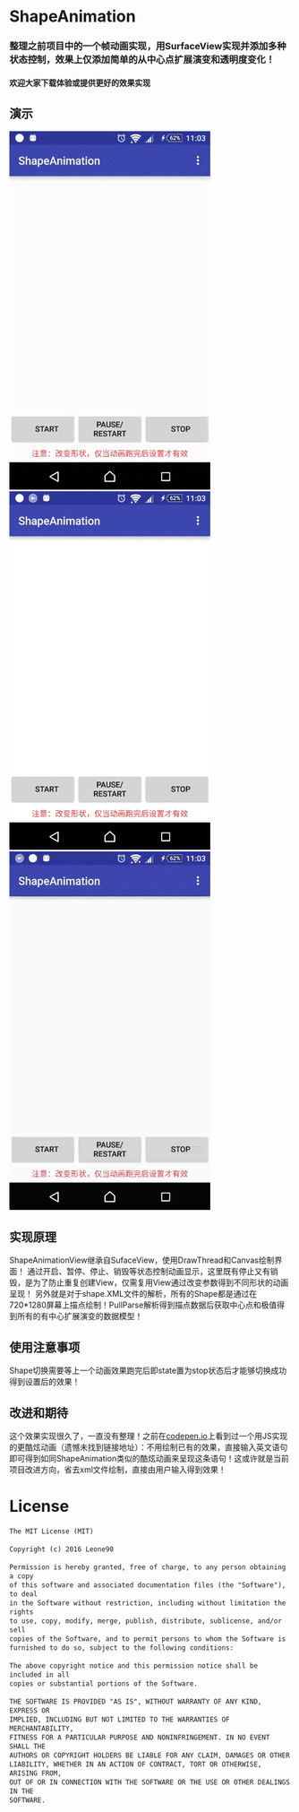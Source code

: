 # ShapeAnimation
### 整理之前项目中的一个帧动画实现，用SurfaceView实现并添加多种状态控制，效果上仅添加简单的从中心点扩展演变和透明度变化！

#### 欢迎大家下载体验或提供更好的效果实现

## 演示
![image](./screenshots/star_demo.gif)![image](./screenshots/pause_demo.gif)![image](./screenshots/stop_demo.gif)

## 实现原理
ShapeAnimationView继承自SufaceView，使用DrawThread和Canvas绘制界面！
通过开启、暂停、停止、销毁等状态控制动画显示，这里既有停止又有销毁，是为了防止重复创建View，仅需复用View通过改变参数得到不同形状的动画呈现！
另外就是对于shape.XML文件的解析，所有的Shape都是通过在720*1280屏幕上描点绘制！PullParse解析得到描点数据后获取中心点和极值得到所有的有中心扩展演变的数据模型！

## 使用注意事项
Shape切换需要等上一个动画效果跑完后即state置为stop状态后才能够切换成功得到设置后的效果！

## 改进和期待
这个效果实现很久了，一直没有整理！之前在[codepen.io](http://codepen.io/)上看到过一个用JS实现的更酷炫动画（遗憾未找到链接地址）：不用绘制已有的效果，直接输入英文语句即可得到如同ShapeAnimation类似的酷炫动画来呈现这条语句！这或许就是当前项目改进方向，省去xml文件绘制，直接由用户输入得到效果！


License
=======

    The MIT License (MIT)
    
    Copyright (c) 2016 Leone90
    
    Permission is hereby granted, free of charge, to any person obtaining a copy
    of this software and associated documentation files (the "Software"), to deal
    in the Software without restriction, including without limitation the rights
    to use, copy, modify, merge, publish, distribute, sublicense, and/or sell
    copies of the Software, and to permit persons to whom the Software is
    furnished to do so, subject to the following conditions:
    
    The above copyright notice and this permission notice shall be included in all
    copies or substantial portions of the Software.
    
    THE SOFTWARE IS PROVIDED "AS IS", WITHOUT WARRANTY OF ANY KIND, EXPRESS OR
    IMPLIED, INCLUDING BUT NOT LIMITED TO THE WARRANTIES OF MERCHANTABILITY,
    FITNESS FOR A PARTICULAR PURPOSE AND NONINFRINGEMENT. IN NO EVENT SHALL THE
    AUTHORS OR COPYRIGHT HOLDERS BE LIABLE FOR ANY CLAIM, DAMAGES OR OTHER
    LIABILITY, WHETHER IN AN ACTION OF CONTRACT, TORT OR OTHERWISE, ARISING FROM,
    OUT OF OR IN CONNECTION WITH THE SOFTWARE OR THE USE OR OTHER DEALINGS IN THE
    SOFTWARE.
